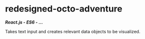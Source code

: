# redesigned-octo-adventure


***React.js - ES6 - ...***

Takes text input and creates relevant data objects to be visualized.
